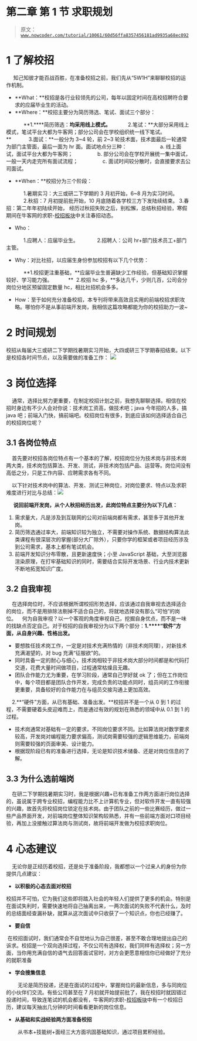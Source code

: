 # 第二章 第 1 节 求职规划

> 原文：[`www.nowcoder.com/tutorial/10061/60d56ffa8357456181ad9935a68ec092`](https://www.nowcoder.com/tutorial/10061/60d56ffa8357456181ad9935a68ec092)

# 1 了解校招

     知己知彼才能百战百胜，在准备校招之前，我们先从“5W1H”来聊聊校招的运作机制。

*   **What：**校招是各行业较领先的公司，每年以固定时间在高校招聘符合要求的应届毕业生的活动。
*   **Where：**校招主要分为简历筛选、笔试、面试三个部分：

            **1.****简历筛选：**均采用线上模式。**            2.笔试：**大部分采用线上模式，笔试平台大都为牛客网；部分公司会在学校组织统一线下笔试。
**            3.面试：**一般分为 3~4 轮，前 2~3 轮技术面，技术面最后一轮通常为部门主管面，最后一面为 hr 面。面试地点分三种：      
                a. 线上面试，面试平台大都为牛客网；                  b. 部分公司会在学校开展统一集中面试，一般一天内走完所有面试流程；                  c. 面试时间较分散时，会直接要求去公司面试。

*   **When：**校招分为三个阶段：

            1.暑期实习：大三或研二下学期的 3 月初开始，6~8 月为实习时间。
            2.秋招：7 月初提前批开始，10 月底随着各学校三方下发陆续结束。 3.春招：第二年年初陆续开始， 经历过秋招失败之后，别松懈，总结秋招经验，寒假期间在牛客网的求职-[校招板块](https://www.nowcoder.com/school/schedule)中关注春招动态。

*   Who：  

            1.应聘人：应届毕业生。
            2.招聘人：公司 hr+部门技术员工+部门主管。

*   Why：对比社招，以应届生身份参加校招有以下几个优势：

            **1.校招更注重基础，**应届毕业生普遍缺少工作经验，但基础知识掌握较好、学习能力强。
          **  2.校招 hc 多，**多达几千，少则几百，公司会分岗位分地区预留固定数量 hc，相比社招机会多多。

*   How：至于如何充分准备校招，本专刊将带来高效且实用的前端校招求职攻略。哪怕你不是从事前端开发岗，我相信这篇攻略都能为你的校招助力一波~

# 2 时间规划

校招从每届大三或研二下学期找暑期实习开始，大四或研三下学期春招结束。以下是校招各时间节点，以及需要做的准备工作： ![](img/49d35ff83b484227d8d706bd4dcb1e77.png) 

# 3 岗位选择

    通常，选择比努力更重要，在制定校招计划之前，我想先聊聊选择。相信在校招时身边有不少人会对你说：技术岗工资高，做技术吧；java 今年招的人多，搞 java 吧；前端入门快，搞前端吧。校招岗位有很多，到底应该如何选择适合自己的校招岗位呢？

## 3.1 各岗位特点

    首先要对校招各岗位特点有一个基本的了解，校招岗位分为技术岗与非技术岗两大类，技术岗包括算法、开发、测试，非技术岗包括产品、运营等。岗位间没有高低之分，只是工作内容、应聘需求各有不同。

    以下针对技术岗中的算法、开发、测试三种岗位，对岗位要求、特点以及求职难度进行对比与总结：![](img/b67dab4e73901661c4100c9589af0d5f.png) 

     **说回前端开发岗，从个人秋招经历出发，此岗位特点主要分为以下几点：**

1.  需求量大，凡是涉及到互联网的公司对前端岗都有需求，甚至多于其他开发岗。
2.  简历筛选通过率大，前端知识较为独立，不需要对操作系统、数据结构算法此类课程有很深层次的掌握(部分大厂除外），只要你学的框架或者项目经历涉及到公司需求，基本上都有笔试机会。
3.  前端开发知识分布零散，且更新速度快；小至 JavaScript 基础，大至浏览器渲染原理，在打牢基础知识的同时，需要结合实际开发场景、行业内技术更新不断地拓宽知识广度。

## 3.2 自我审视

    在选择岗位时，不应该根据所谓校招形势选择，应该通过自我审视去选择适合的岗位，而不是用排除法剔掉不适合自己的，将就地选择没有那么“可怕”的岗位。    何为自我审视？以一个客观的角度审视自己，挖掘自身优点，而不是一味的找缺点否定自己。对于校招的自我审视分为以下两个部分：**1.****“软件”方面，从自身兴趣、性格出发。**

*   要想胜任技术岗工作，一定是对技术充满热情的（非技术岗同理），对新技术充满渴望的，对 bug 充满“征服欲”的。
*   同时具备一定的耐心与细心，技术岗相较于非技术岗大部分时间都是和代码打交道，花费大量时间做项目，过程通常枯燥且无趣。
*   团队合作能力尤为重要，在学习阶段，通常自己学好就 ok 了；但在工作岗位中，每个项目都是团队合作开发，完成负责的功能点同时，组员间的工作衔接更重要，具备较好的合作能力在与组员交接沟通上更加高效。

    2.**“硬件”方面，从已有基础、准备出发。**校招并不是一个从 0 到 1 的过程，不需要硬着头皮迎难而上，而是通过有效的规划在熟悉的领域中从 0.1 到 1 的过程。     

*   技术岗通常对基础有一定的要求，不同岗位要求不同。比如算法岗对数学要求较高，开发岗对编程能力要求偏高，测试岗需要较强的逻辑思维能力，前端岗则需要较强的页面审美、设计能力。
*   根据现阶段已有的准备进行选择，无论是知识技术储备、还是对岗位信息的了解。

## 3.3 为什么选前端岗

    在研二下学期找暑期实习时，我是根据兴趣+已有准备工作两方面进行岗位选择的，虽说属于跨专业校招，编程能力比不上计算机专业，但对软件开发一直有较强的兴趣，故首先将校招岗位锁定在技术岗。由于团队之前的一些比赛经历，做过一些产品界面开发，对前端岗位整体知识架构较熟悉，并有一些前端方面对口项目经验，再加上没接触过算法岗与测试岗，故将前端开发做为校招求职岗位。

# 4 心态建议

    无论你是正经历着校招，还是处于准备阶段，我都想以一个过来人的身份为你提供几点建议：

*   **以积极的心态去面对校招**

校招并不可怕，它为我们这些即将踏入社会的年轻人们提供了更多的机会。特别是在面试失利时，需要快速地将自己抽离出来，一两次面试的失败不代表什么，及时的总结面经查漏补缺，就算从这次面试中只收获了一个知识点，你也已经赚了。

*   **要自信**

 在校招面试时，我们通常会不自觉地认为自己很差，甚至不敢合理地提出自己的诉求。校招是一个双向选择过程，不仅公司有选择权，我们同样有选择权；另一方面，当你用充满自信的语气去回答面试官时，对方会更愿意相信你已经做好了充分的就职准备

*   **学会搜集信息**

        无论是简历投递，还是在面试的过程中，掌握岗位的最新信息，多与同岗位的小伙伴们交流。有些公司甚至在 7 月初就开始提前批了，我在校招时就因错过投递时间，导致连笔试的机会都没有，牛客网的求职-[校招板块](https://www.nowcoder.com/tutorial/10061/%E9%93%BE%E6%8E%A5)中有一个校招日历，建议每天抽出几分钟的时间看看更新的岗位信息。

*   **从基础和实战经验两方面准备校招**

        从书本+技能树+面经三大方面巩固基础知识，通过项目累积经验。